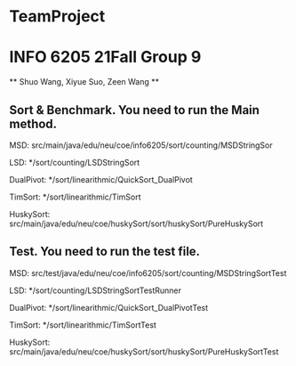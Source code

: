 # **TeamProject**
# INFO 6205 21Fall Group 9
** Shuo Wang, Xiyue Suo, Zeen Wang **

## Sort & Benchmark. You need to run the Main method.

MSD: src/main/java/edu/neu/coe/info6205/sort/counting/MSDStringSor

LSD: */sort/counting/LSDStringSort

DualPivot: */sort/linearithmic/QuickSort_DualPivot

TimSort: */sort/linearithmic/TimSort

HuskySort: src/main/java/edu/neu/coe/huskySort/sort/huskySort/PureHuskySort

## Test. You need to run the test file.

MSD: src/test/java/edu/neu/coe/info6205/sort/counting/MSDStringSortTest

LSD: */sort/counting/LSDStringSortTestRunner

DualPivot: */sort/linearithmic/QuickSort_DualPivotTest

TimSort: */sort/linearithmic/TimSortTest

HuskySort: src/main/java/edu/neu/coe/huskySort/sort/huskySort/PureHuskySortTest
